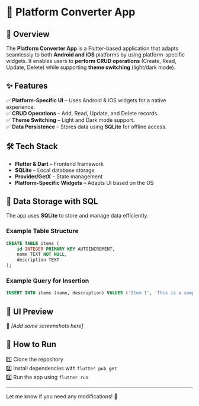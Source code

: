 

# 📱 Platform Converter App  

## 🚀 Overview  
The **Platform Converter App** is a Flutter-based application that adapts seamlessly to both **Android and iOS** platforms by using platform-specific widgets. It enables users to **perform CRUD operations** (Create, Read, Update, Delete) while supporting **theme switching** (light/dark mode).  

## ✨ Features  
✅ **Platform-Specific UI** – Uses Android & iOS widgets for a native experience.  
✅ **CRUD Operations** – Add, Read, Update, and Delete records.  
✅ **Theme Switching** – Light and Dark mode support.  
✅ **Data Persistence** – Stores data using **SQLite** for offline access.  

## 🛠️ Tech Stack  
- **Flutter & Dart** – Frontend framework  
- **SQLite** – Local database storage  
- **Provider/GetX** – State management  
- **Platform-Specific Widgets** – Adapts UI based on the OS  

## 📂 Data Storage with SQL  
The app uses **SQLite** to store and manage data efficiently.  
### Example Table Structure  
```sql
CREATE TABLE items (
    id INTEGER PRIMARY KEY AUTOINCREMENT,
    name TEXT NOT NULL,
    description TEXT
);
```
### Example Query for Insertion  
```sql
INSERT INTO items (name, description) VALUES ('Item 1', 'This is a sample item');
```

## 🎨 UI Preview  
📸 *[Add some screenshots here]*  

## 🔧 How to Run  
1️⃣ Clone the repository  
2️⃣ Install dependencies with `flutter pub get`  
3️⃣ Run the app using `flutter run`  

---

Let me know if you need any modifications! 🚀

